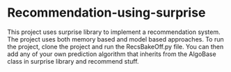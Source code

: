 # Recommendation-using-surprise
This project uses surprise library to implement a recommendation system.
The project uses both memory based and model based approaches.
To run the project, clone the project and run the RecsBakeOff.py file.
You can then add any of your own prediction algorithm that inherits from the AlgoBase class in surprise library and recommend stuff.
